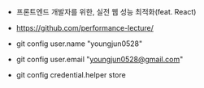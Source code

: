 - 프론트엔드 개발자를 위한, 실전 웹 성능 최적화(feat. React)
- https://github.com/performance-lecture/

- git config user.name "youngjun0528"
- git config user.email "youngjun0528@gmail.com"

- git config credential.helper store